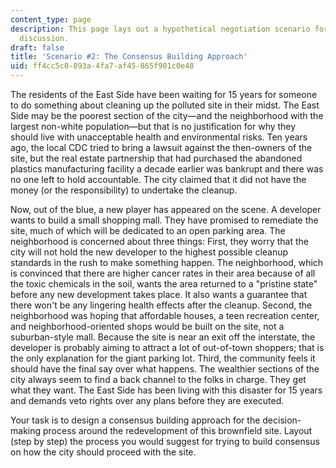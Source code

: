 ```yaml
---
content_type: page
description: This page lays out a hypothetical negotiation scenario for thought and
  discussion.
draft: false
title: 'Scenario #2: The Consensus Building Approach'
uid: ff4cc5c0-893a-4fa7-af45-865f901c0e48
---
```

The residents of the East Side have been waiting for 15 years for someone to do something about cleaning up the polluted site in their midst. The East Side may be the poorest section of the city—and the neighborhood with the largest non-white population—but that is no justification for why they should live with unacceptable health and environmental risks. Ten years ago, the local CDC tried to bring a lawsuit against the then-owners of the site, but the real estate partnership that had purchased the abandoned plastics manufacturing facility a decade earlier was bankrupt and there was no one left to hold accountable. The city claimed that it did not have the money (or the responsibility) to undertake the cleanup. 

Now, out of the blue, a new player has appeared on the scene. A developer wants to build a small shopping mall. They have promised to remediate the site, much of which will be dedicated to an open parking area. The neighborhood is concerned about three things: First, they worry that the city will not hold the new developer to the highest possible cleanup standards in the rush to make something happen. The neighborhood, which is convinced that there are higher cancer rates in their area because of all the toxic chemicals in the soil, wants the area returned to a "pristine state" before any new development takes place. It also wants a guarantee that there won't be any lingering health effects after the cleanup. Second, the neighborhood was hoping that affordable houses, a teen recreation center, and neighborhood-oriented shops would be built on the site, not a suburban-style mall. Because the site is near an exit off the interstate, the developer is probably aiming to attract a lot of out-of-town shoppers; that is the only explanation for the giant parking lot. Third, the community feels it should have the final say over what happens. The wealthier sections of the city always seem to find a back channel to the folks in charge. They get what they want. The East Side has been living with this disaster for 15 years and demands veto rights over any plans before they are executed. 

Your task is to design a consensus building approach for the decision-making process around the redevelopment of this brownfield site. Layout (step by step) the process you would suggest for trying to build consensus on how the city should proceed with the site.